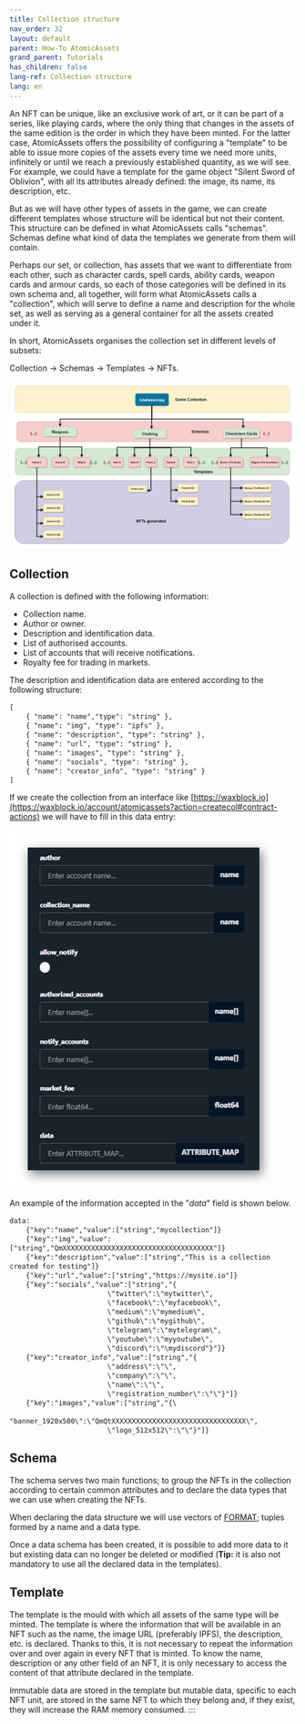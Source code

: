 ```yaml
---
title: Collection structure
nav_order: 32
layout: default
parent: How-To AtomicAssets
grand_parent: Tutorials
has_children: false
lang-ref: Collection structure
lang: en
---
```


An NFT can be unique, like an exclusive work of art, or it can be part of a series, like playing cards, where the only thing that changes in the assets of the same edition is the order in which they have been minted. For the latter case, AtomicAssets offers the possibility of configuring a "template" to be able to issue more copies of the assets every time we need more units, infinitely or until we reach a previously established quantity, as we will see. For example, we could have a template for the game object "Silent Sword of Oblivion", with all its attributes already defined: the image, its name, its description, etc.

But as we will have other types of assets in the game, we can create different templates whose structure will be identical but not their content. This structure can be defined in what AtomicAssets calls "schemas". Schemas define what kind of data the templates we generate from them will contain.

Perhaps our set, or collection, has assets that we want to differentiate from each other, such as character cards, spell cards, ability cards, weapon cards and armour cards, so each of those categories will be defined in its own schema and, all together, will form what AtomicAssets calls a "collection", which will serve to define a name and description for the whole set, as well as serving as a general container for all the assets created under it.

In short, AtomicAssets organises the collection set in different levels of subsets:

Collection -> Schemas -> Templates -> NFTs.

![AtomicAssests Collection Schema](/img/tutorials/howto_atomicassets/atomicassets_scheme.jpg)

## Collection

A collection is defined with the following information:
- Collection name.
- Author or owner.
- Description and identification data.
- List of authorised accounts.
- List of accounts that will receive notifications.
- Royalty fee for trading in markets.

The description and identification data are entered according to the following structure:

```
[ 
	{ "name": "name","type": "string" }, 
	{ "name": "img", "type": "ipfs" }, 
	{ "name": "description", "type": "string" }, 
	{ "name": "url", "type": "string" }, 
	{ "name": "images", "type": "string" }, 
	{ "name": "socials", "type": "string" }, 
	{ "name": "creator_info", "type": "string" } 
]
```

If we create the collection from an interface like [https://waxblock.io](https://waxblock.io/account/atomicassets?action=createcol#contract-actions) we will have to fill in this data entry:

![AtomicAssets - createcol action](/img/tutorials/howto_atomicassets/createcol_atomicassets.png)

An example of the information accepted in the "*data*" field is shown below. 

```
data:
	{"key":"name","value":["string","mycollection"]}
	{"key":"img","value":["string","QmXXXXXXXXXXXXXXXXXXXXXXXXXXXXXXXXXXXXX"]}
	{"key":"description","value":["string","This is a collection created for testing"]}
	{"key":"url","value":["string","https://mysite.io"]}
	{"key":"socials","value":["string","{
						\"twitter\":\"mytwitter\",
						\"facebook\":\"myfacebook\",
						\"medium\":\"mymedium\",
						\"github\":\"mygithub\",
						\"telegram\":\"mytelegram\",
						\"youtube\":\"myyoutube\",
						\"discord\":\"\mydiscord"}"]}
	{"key":"creator_info","value":["string","{
						\"address\":\"\",
						\"company\":\"\",
						\"name\":\"\",
						\"registration_number\":\"\"}"]}
	{"key":"images","value":["string","{\
						"banner_1920x500\":\"QmQtXXXXXXXXXXXXXXXXXXXXXXXXXXXXXXXXX\",
						\"logo_512x512\":\"\"}"]}
```
## Schema

The schema serves two main functions; to group the NFTs in the collection according to certain common attributes and to declare the data types that we can use when creating the NFTs.

When declaring the data structure we will use vectors of [FORMAT](https://github.com/pinknetworkx/atomicassets-contract/wiki/Custom-Types#format); tuples formed by a name and a data type.

Once a data schema has been created, it is possible to add more data to it but existing data can no longer be deleted or modified (**Tip:** it is also not mandatory to use all the declared data in the templates).

## Template

The template is the mould with which all assets of the same type will be minted. The template is where the information that will be available in an NFT such as the name, the image URL (preferably IPFS), the description, etc. is declared. Thanks to this, it is not necessary to repeat the information over and over again in every NFT that is minted. To know the name, description or any other field of an NFT, it is only necessary to access the content of that attribute declared in the template.

Immutable data are stored in the template but mutable data, specific to each NFT unit, are stored in the same NFT to which they belong and, if they exist, they will increase the RAM memory consumed. 
:::
